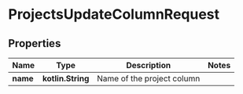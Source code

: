 
# ProjectsUpdateColumnRequest

## Properties
Name | Type | Description | Notes
------------ | ------------- | ------------- | -------------
**name** | **kotlin.String** | Name of the project column | 



